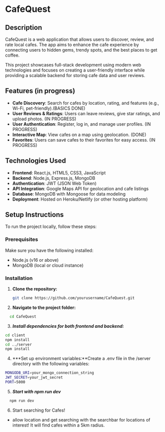 # CafeQuest

## Description
CafeQuest is a web application that allows users to discover, review, and rate local cafes. The app aims to enhance the cafe experience by connecting users to hidden gems, trendy spots, and the best places to get coffee.

This project showcases full-stack development using modern web technologies and focuses on creating a user-friendly interface while providing a scalable backend for storing cafe data and user reviews.

## Features (in progress)
- **Cafe Discovery**: Search for cafes by location, rating, and features (e.g., Wi-Fi, pet-friendly).(BASICS DONE)
- **User Reviews & Ratings**: Users can leave reviews, give star ratings, and upload photos. (IN PROGRESS)
- **User Authentication**: Register, log in, and manage user profiles. (IN PROGRESS)
- **Interactive Map**: View cafes on a map using geolocation. (DONE)
- **Favorites**: Users can save cafes to their favorites for easy access. (IN PROGRESS)

## Technologies Used
- **Frontend**: React.js, HTML5, CSS3, JavaScript
- **Backend**: Node.js, Express.js, MongoDB
- **Authentication**: JWT (JSON Web Token)
- **API Integration**: Google Maps API for geolocation and cafe listings
- **Database**: MongoDB with Mongoose for data modeling
- **Deployment**: Hosted on Heroku/Netlify (or other hosting platform)

## Setup Instructions
To run the project locally, follow these steps:

### Prerequisites
Make sure you have the following installed:
- Node.js (v16 or above)
- MongoDB (local or cloud instance)

### Installation
1. **Clone the repository:**
   ```bash
   git clone https://github.com/yourusername/CafeQuest.git
   ```
2. **Navigate to the project folder:**
```bash
  cd CafeQuest
```
3. ***Install dependencies for both frontend and backend:***
  ```bash
  cd client
npm install
cd ../server
npm install
```
4. ***Set up environment variables:**Create a .env file in the /server directory with the following variables:
```bash
MONGODB_URI=your_mongo_connection_string
JWT_SECRET=your_jwt_secret
PORT=5000
```
5. ***Start with npm run dev***
```bash
  npm run dev
```
6. Start searching for Cafes!
- allow location and get searching with the searchbar for locations of interest! It will find cafes within a 5km radius.
